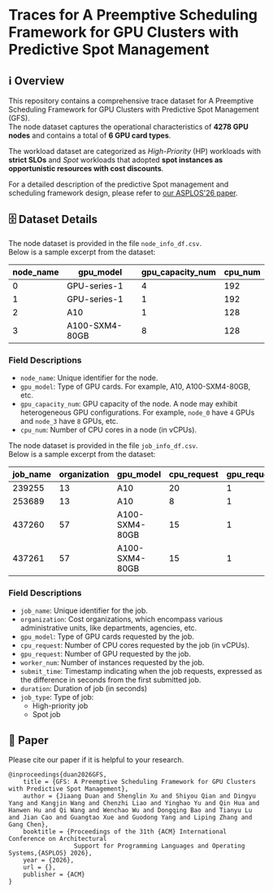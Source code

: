 # Traces for A Preemptive Scheduling Framework for GPU Clusters with Predictive Spot Management
## ℹ️ Overview
This repository contains a comprehensive trace dataset for A Preemptive Scheduling Framework for GPU Clusters with Predictive Spot Management (GFS).  
The node dataset captures the operational characteristics of **4278 GPU nodes** and contains a total of **6 GPU card types**.

The workload dataset are categorized as _High-Priority_ (HP) workloads with **strict SLOs** and _Spot_ workloads that adopted **spot instances as opportunistic resources with cost discounts**.

For a detailed description of the predictive Spot management and scheduling framework design, please refer to [our ASPLOS'26 paper](https://www.xxx).

## 🗄️ Dataset Details
The node dataset is provided in the file `node_info_df.csv`.  
Below is a sample excerpt from the dataset:

| <font style="color:black;">node_name</font> | <font style="color:black;">gpu_model</font> | <font style="color:black;">gpu_capacity_num</font> | <font style="color:black;">cpu_num</font> |
| --- | --- | --- | --- |
| <font style="color:black;">0</font> | <font style="color:black;">GPU-series-1</font> | <font style="color:black;">4</font> | <font style="color:black;">192</font> |
| <font style="color:black;">1</font> | <font style="color:black;">GPU-series-1</font> | <font style="color:black;">1</font> | <font style="color:black;">192</font> |
| <font style="color:black;">2</font> | <font style="color:black;">A10</font> | <font style="color:black;">1</font> | <font style="color:black;">128</font> |
| <font style="color:black;">3</font> | <font style="color:black;">A100-SXM4-80GB</font> | <font style="color:black;">8</font> | <font style="color:black;">128</font> |


### Field Descriptions
+ `node_name`: Unique identifier for the node.
+ `gpu_model`: Type of GPU cards. For example, A10, A100-SXM4-80GB, etc.
+ `gpu_capacity_num`: GPU capacity of the node. A node may exhibit heterogeneous GPU configurations.  For example, `node_0` have `4` GPUs and `node_3` have `8` GPUs, etc.
+ `cpu_num`: Number of CPU cores in a node (in vCPUs).



The node dataset is provided in the file `job_info_df.csv`.  
Below is a sample excerpt from the dataset:

| <font style="color:black;">job_name</font> | <font style="color:black;">organization</font> | <font style="color:black;">gpu_model</font> | <font style="color:black;">cpu_request</font> | <font style="color:black;">gpu_request</font> | <font style="color:black;">worker_num</font> | <font style="color:black;">submit_time</font> | <font style="color:black;">duration</font> | <font style="color:black;">job_type</font> |
| --- | --- | --- | --- | --- | --- | --- | --- | --- |
| <font style="color:black;">239255</font> | <font style="color:black;">13</font> | <font style="color:black;">A10</font> | <font style="color:black;">20</font> | <font style="color:black;">1</font> | <font style="color:black;">1</font> | <font style="color:black;">0</font> | <font style="color:black;">2764799</font> | <font style="color:black;">HP</font> |
| <font style="color:black;">253689</font> | <font style="color:black;">13</font> | <font style="color:black;">A10</font> | <font style="color:black;">8</font> | <font style="color:black;">1</font> | <font style="color:black;">1</font> | <font style="color:black;">0</font> | <font style="color:black;">15897599</font> | <font style="color:black;">HP</font> |
| <font style="color:black;">437260</font> | <font style="color:black;">57</font> | <font style="color:black;">A100-SXM4-80GB</font> | <font style="color:black;">15</font> | <font style="color:black;">1</font> | <font style="color:black;">16</font> | <font style="color:black;">9589663</font> | <font style="color:black;">41060</font> | <font style="color:black;">Spot</font> |
| <font style="color:black;">437261</font> | <font style="color:black;">57</font> | <font style="color:black;">A100-SXM4-80GB</font> | <font style="color:black;">15</font> | <font style="color:black;">1</font> | <font style="color:black;">94</font> | <font style="color:black;">9589663</font> | <font style="color:black;">71718</font> | <font style="color:black;">Spot</font> |


### Field Descriptions
+ `job_name`: Unique identifier for the job.
+ `organization`: Cost organizations, which encompass various administrative units, like departments, agencies, etc.
+ `gpu_model`: Type of GPU cards requested by the job.
+ `cpu_request`: Number of CPU cores requested by the job (in vCPUs).
+ `gpu_request`: Number of GPU requested by the job.
+ `worker_num`: Number of instances requested by the job.
+ `submit_time`: Timestamp indicating when the job requests, expressed as the difference in seconds from the first submitted job.
+ `duration`: Duration of job (in seconds)
+ `job_type`: Type of job:
    - High-priority job
    - Spot job

## 📝 Paper
Please cite our paper if it is helpful to your research.

```plain
@inproceedings{duan2026GFS,
    title = {GFS: A Preemptive Scheduling Framework for GPU Clusters with Predictive Spot Management},
    author = {Jiaang Duan and Shenglin Xu and Shiyou Qian and Dingyu Yang and Kangjin Wang and Chenzhi Liao and Yinghao Yu and Qin Hua and Hanwen Hu and Qi Wang and Wenchao Wu and Dongqing Bao and Tianyu Lu and Jian Cao and Guangtao Xue and Guodong Yang and Liping Zhang and Gang Chen},
    booktitle = {Proceedings of the 31th {ACM} International Conference on Architectural
                  Support for Programming Languages and Operating Systems,{ASPLOS} 2026},
    year = {2026},
    url = {},
    publisher = {ACM}
}
```

